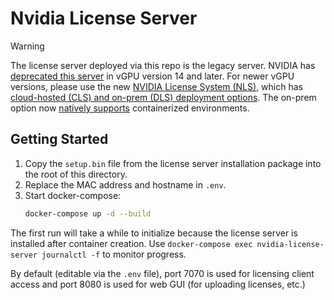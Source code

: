 # Nvidia License Server

> [!WARNING]  
> The license server deployed via this repo is the legacy server. NVIDIA has [deprecated this server](https://docs.nvidia.com/vgpu/news/vgpu-software-license-server-eol-notice/index.html) in vGPU version 14 and later.
> For newer vGPU versions, please use the new [NVIDIA License System (NLS)](https://docs.nvidia.com/license-system/latest/nvidia-license-system-user-guide/index.html#introduction-to-nvidia-license-system), which has
> [cloud-hosted (CLS) and on-prem (DLS) deployment options](https://docs.nvidia.com/license-system/latest/nvidia-license-system-user-guide/index.html#about-service-instances). The on-prem option now
> [natively supports](https://docs.nvidia.com/license-system/latest/nvidia-license-system-user-guide/index.html#deploying-containerized-dls-software-image) containerized environments.

## Getting Started

1. Copy the `setup.bin` file from the license server installation package into the root of this directory.
1. Replace the MAC address and hostname in `.env`.
1. Start docker-compose:
    ```bash
    docker-compose up -d --build
    ```

The first run will take a while to initialize because the license server is installed after container creation. Use `docker-compose exec nvidia-license-server journalctl -f` to monitor progress.

By default (editable via the `.env` file), port 7070 is used for licensing client access and port 8080 is used for web GUI (for uploading licenses, etc.)

